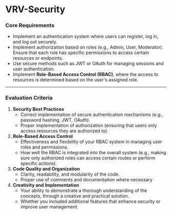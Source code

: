 # VRV-Security

### **Core Requirements**

- Implement an authentication system where users can register, log in, and log out securely.
- Implement authorization based on roles (e.g., Admin, User, Moderator). Ensure that each role has specific permissions to access certain resources or endpoints.
- Use secure methods such as JWT or OAuth for managing sessions and user authentication.
- Implement **Role-Based Access Control (RBAC)**, where the access to resources is determined based on the user's assigned role.

---

### **Evaluation Criteria**

1. **Security Best Practices**
    - Correct implementation of secure authentication mechanisms (e.g., password hashing, JWT, OAuth).
    - Proper implementation of authorization (ensuring that users only access resources they are authorized to).
2. **Role-Based Access Control**
    - Effectiveness and flexibility of your RBAC system in managing user roles and permissions.
    - How well the RBAC is integrated into the overall system (e.g., making sure only authorized roles can access certain routes or perform specific actions).
3. **Code Quality and Organization**
    - Clarity, readability, and modularity of the code.
    - Proper use of comments and documentation where necessary
4. **Creativity and Implementation**
    - Your ability to demonstrate a thorough understanding of the concepts, through a creative and practical solution.
    - Whether you included additional features that enhance security or improve user management.
